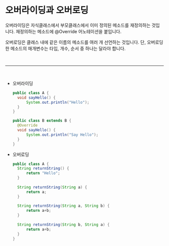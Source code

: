 # 오버라이딩과 오버로딩

오버라이딩은 자식클래스에서 부모클래스에서 이미 정의된 메소드를 재정의하는 것입니다. 재정의하는 메소드에 @Override 어노테이션을 붙입니다.

오버로딩은 클래스 내에 같은 이름의 메소드를 여러 개 선언하는 것입니다. 단, 오버로딩한 메소드의 매개변수는 타입, 개수, 순서 중 하나는 달라야 합니다.

<br>

____

<br>

+ 오버라이딩

  ```java
  public class A {
  	void sayHello() {
  		System.out.println("Hello");
  	}
  }
  
  public class B extends B {
  	@Override
  	void sayHello() {
  		System.out.println("Say Hello");
  	}
  }
  ```

+ 오버로딩

  ```java
  public class A {
  	String returnString() {
  		return "Hello";
  	}
  	
  	String returnString(String a) {
  		return a;
  	}
  	
  	String returnString(String a, String b) {
  		return a+b;
  	}
  	
  	String returnString(String b, String a) {
  		return a+b;
  	}
  }
  ```

  